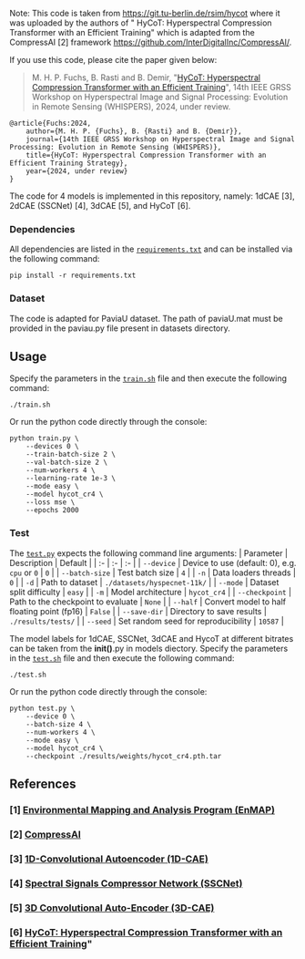 Note: This code is taken from https://git.tu-berlin.de/rsim/hycot where it was uploaded by the authors of  " HyCoT: Hyperspectral Compression Transformer with an Efficient Training" which is adapted from the CompressAI [2] framework https://github.com/InterDigitalInc/CompressAI/.


If you use this code, please cite the paper given below:

> M. H. P. Fuchs, B. Rasti and B. Demіr, "[HyCoT: Hyperspectral Compression Transformer with an Efficient Training](https://arxiv.org/abs/2408.08700)", 14th IEEE GRSS Workshop on Hyperspectral Image and Signal Processing: Evolution in Remote Sensing (WHISPERS), 2024, under review.

```
@article{Fuchs:2024,
    author={M. H. P. {Fuchs}, B. {Rasti} and B. {Demіr}},
    journal={14th IEEE GRSS Workshop on Hyperspectral Image and Signal Processing: Evolution in Remote Sensing (WHISPERS)}, 
    title={HyCoT: Hyperspectral Compression Transformer with an Efficient Training Strategy}, 
    year={2024, under review}
}
```
The code for 4 models is implemented in this repository, namely: 1dCAE [3], 2dCAE (SSCNet) [4], 3dCAE [5], and HyCoT [6].



### Dependencies
All dependencies are listed in the [`requirements.txt`](requirements.txt) and can be installed via the following command:
```
pip install -r requirements.txt
```

### Dataset
The code is adapted for PaviaU dataset. The path of paviaU.mat must be provided in the paviau.py file present in datasets directory.

## Usage

Specify the parameters in the [`train.sh`](train.sh) file and then execute the following command:
```console
./train.sh
```
Or run the python code directly through the console:
```console
python train.py \
    --devices 0 \
    --train-batch-size 2 \
    --val-batch-size 2 \
    --num-workers 4 \
    --learning-rate 1e-3 \
    --mode easy \
    --model hycot_cr4 \
    --loss mse \
    --epochs 2000
```
### Test
The [`test.py`](test.py) expects the following command line arguments:
| Parameter | Description | Default |
| :- | :- | :- |
| `--device` | Device to use (default: 0), e.g. `cpu` or `0` | `0` |
| `--batch-size` | Test batch size | `4` |
| `-n` | Data loaders threads | `0` |
| `-d` | Path to dataset | `./datasets/hyspecnet-11k/` |
| `--mode` | Dataset split difficulty | `easy` |
| `-m` | Model architecture | `hycot_cr4` |
| `--checkpoint` | Path to the checkpoint to evaluate | `None` |
| `--half` | Convert model to half floating point (fp16) | `False` |
| `--save-dir` | Directory to save results | `./results/tests/` |
| `--seed` | Set random seed for reproducibility | `10587` |

The model labels for 1dCAE, SSCNet, 3dCAE and HycoT at different bitrates can be taken from the __init()__.py in models diectory.
Specify the parameters in the [`test.sh`](test.sh) file and then execute the following command:
```console
./test.sh
```
Or run the python code directly through the console:
```console
python test.py \
    --device 0 \
    --batch-size 4 \
    --num-workers 4 \
    --mode easy \
    --model hycot_cr4 \
    --checkpoint ./results/weights/hycot_cr4.pth.tar
```



## References
### [1] [Environmental Mapping and Analysis Program (EnMAP)](https://doi.org/10.3390/rs70708830)

### [2] [CompressAI](https://doi.org/10.48550/arXiv.2011.03029)

### [3] [1D-Convolutional Autoencoder (1D-CAE)](https://doi.org/10.5194/isprs-archives-XLIII-B1-2021-15-2021)

### [4] [Spectral Signals Compressor Network (SSCNet)](https://doi.org/10.3390/rs14102472)

### [5] [3D Convolutional Auto-Encoder (3D-CAE)](https://doi.org/10.1117/1.JEI.30.4.041403)
### [6] [HyCoT: Hyperspectral Compression Transformer with an Efficient Training](https://arxiv.org/abs/2408.08700)"
